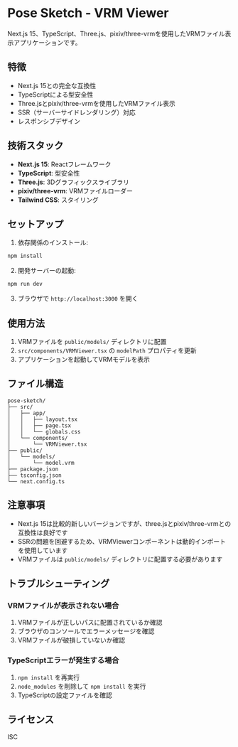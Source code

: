 # Pose Sketch - VRM Viewer

Next.js 15、TypeScript、Three.js、pixiv/three-vrmを使用したVRMファイル表示アプリケーションです。

## 特徴

- Next.js 15との完全な互換性
- TypeScriptによる型安全性
- Three.jsとpixiv/three-vrmを使用したVRMファイル表示
- SSR（サーバーサイドレンダリング）対応
- レスポンシブデザイン

## 技術スタック

- **Next.js 15**: Reactフレームワーク
- **TypeScript**: 型安全性
- **Three.js**: 3Dグラフィックスライブラリ
- **pixiv/three-vrm**: VRMファイルローダー
- **Tailwind CSS**: スタイリング

## セットアップ

1. 依存関係のインストール:
```bash
npm install
```

2. 開発サーバーの起動:
```bash
npm run dev
```

3. ブラウザで `http://localhost:3000` を開く

## 使用方法

1. VRMファイルを `public/models/` ディレクトリに配置
2. `src/components/VRMViewer.tsx` の `modelPath` プロパティを更新
3. アプリケーションを起動してVRMモデルを表示

## ファイル構造

```
pose-sketch/
├── src/
│   ├── app/
│   │   ├── layout.tsx
│   │   ├── page.tsx
│   │   └── globals.css
│   └── components/
│       └── VRMViewer.tsx
├── public/
│   └── models/
│       └── model.vrm
├── package.json
├── tsconfig.json
└── next.config.ts
```

## 注意事項

- Next.js 15は比較的新しいバージョンですが、three.jsとpixiv/three-vrmとの互換性は良好です
- SSRの問題を回避するため、VRMViewerコンポーネントは動的インポートを使用しています
- VRMファイルは `public/models/` ディレクトリに配置する必要があります

## トラブルシューティング

### VRMファイルが表示されない場合

1. VRMファイルが正しいパスに配置されているか確認
2. ブラウザのコンソールでエラーメッセージを確認
3. VRMファイルが破損していないか確認

### TypeScriptエラーが発生する場合

1. `npm install` を再実行
2. `node_modules` を削除して `npm install` を実行
3. TypeScriptの設定ファイルを確認

## ライセンス

ISC
